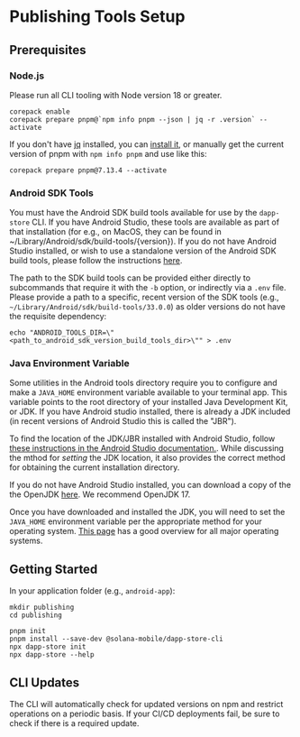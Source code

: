# Publishing Tools Setup

## Prerequisites

### Node.js

Please run all CLI tooling with Node version 18 or greater.

```shell
corepack enable
corepack prepare pnpm@`npm info pnpm --json | jq -r .version` --activate
```

If you don't have [jq](https://stedolan.github.io/jq/) installed, you can [install it](https://formulae.brew.sh/formula/jq), or manually get the current version of pnpm with `npm info pnpm` and use like this:

```shell
corepack prepare pnpm@7.13.4 --activate
```

### Android SDK Tools

You must have the Android SDK build tools available for use by the `dapp-store` CLI. If you have Android Studio, these tools are available as part of that installation (for e.g., on MacOS, they can be found in ~/Library/Android/sdk/build-tools/{version}). If you do not have Android Studio installed, or wish to use a standalone version of the Android SDK build tools, please follow the instructions [here](https://developer.android.com/studio/intro/update#sdk-manager).

The path to the SDK build tools can be provided either directly to subcommands that require it with the `-b` option, or indirectly via a `.env` file. Please provide a path to a specific, recent version of the SDK tools (e.g., `~/Library/Android/sdk/build-tools/33.0.0`) as older versions do not have the requisite dependency:

```shell
echo "ANDROID_TOOLS_DIR=\"<path_to_android_sdk_version_build_tools_dir>\"" > .env
```

### Java Environment Variable

Some utilities in the Android tools directory require you to configure and make a `JAVA_HOME` environment variable available to your terminal app. This variable points to the root directory of your installed Java Development Kit, or JDK. If you have Android studio installed, there is already a JDK included (in recent versions of Android Studio this is called the "JBR").

To find the location of the JDK/JBR installed with Android Studio, follow [these instructions in the Android Studio documentation.](https://developer.android.com/build/jdks#set-jdk-in-studio). While discussing the mthod for *_setting_* the JDK location, it also provides the correct method for obtaining the current installation directory.

If you do not have Android Studio installed, you can download a copy of the the OpenJDK [here](https://openjdk.org/projects/jdk/17/). We recommend OpenJDK 17.

Once you have downloaded and installed the JDK, you will need to set the `JAVA_HOME` environment variable per the appropriate method for your operating system. [This page](https://www3.ntu.edu.sg/home/ehchua/programming/howto/Environment_Variables.html) has a good overview for all major operating systems.

## Getting Started

In your application folder (e.g., `android-app`):

```shell
mkdir publishing
cd publishing

pnpm init
pnpm install --save-dev @solana-mobile/dapp-store-cli
npx dapp-store init
npx dapp-store --help
```

## CLI Updates

The CLI will automatically check for updated versions on npm and restrict operations on a periodic basis. If your CI/CD deployments fail, be sure to check if there is a required update.